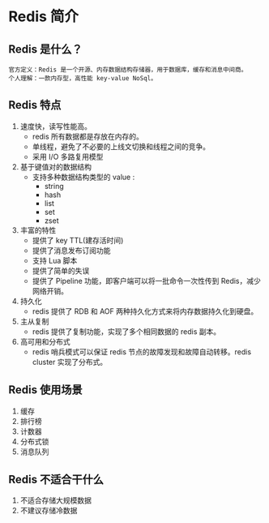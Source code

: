# Redis 简介

## Redis 是什么？

    官方定义：Redis 是一个开源、内存数据结构存储器，用于数据库，缓存和消息中间商。
    个人理解：一款内存型，高性能 key-value NoSql。

## Redis 特点

1. 速度快，读写性能高。
    - redis 所有数据都是存放在内存的。
    - 单线程，避免了不必要的上线文切换和线程之间的竞争。
    - 采用 I/O 多路复用模型
2. 基于键值对的数据结构
    - 支持多种数据结构类型的 value :
        - string
        - hash
        - list
        - set
        - zset
3. 丰富的特性
    - 提供了 key TTL(建存活时间)
    - 提供了消息发布订阅功能
    - 支持 Lua 脚本
    - 提供了简单的失误
    - 提供了 Pipeline 功能，即客户端可以将一批命令一次性传到 Redis，减少网络开销。
4. 持久化
    - redis 提供了 RDB 和 AOF 两种持久化方式来将内存数据持久化到硬盘。
5. 主从复制
    - redis 提供了复制功能，实现了多个相同数据的 redis 副本。
6. 高可用和分布式
    - redis 哨兵模式可以保证 redis 节点的故障发现和故障自动转移。redis cluster 实现了分布式。

## Redis 使用场景

1. 缓存
2. 排行榜
3. 计数器
4. 分布式锁
5. 消息队列

## Redis 不适合干什么

1. 不适合存储大规模数据
2. 不建议存储冷数据

